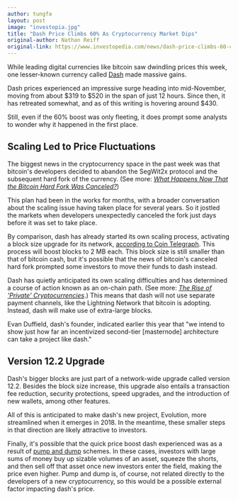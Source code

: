 ```yaml
---
author: tungfa
layout: post
image: "investopia.jpg"
title: "Dash Price Climbs 60% As Cryptocurrency Market Dips"
original-author: Nathan Reiff
original-link: https://www.investopedia.com/news/dash-price-climbs-60-cryptocurrency-market-dips/
---
```

While leading digital currencies like bitcoin saw dwindling prices this week, one lesser-known currency called [Dash](https://www.investopedia.com/terms/d/dash.asp) made massive gains.

Dash prices experienced an impressive surge heading into mid-November, moving from about $319 to $520 in the span of just 12 hours. Since then, it has retreated somewhat, and as of this writing is hovering around $430.

Still, even if the 60% boost was only fleeting, it does prompt some analysts to wonder why it happened in the first place.

Scaling Led to Price Fluctuations
---------------------------------

The biggest news in the cryptocurrency space in the past week was that bitcoin's developers decided to abandon the SegWit2x protocol and the subsequent hard fork of the currency. (See more: [*What Happens Now That the Bitcoin Hard Fork Was Canceled?*](https://www.investopedia.com/news/what-happens-now-bitcoin-hard-fork-was-canceled/))

This plan had been in the works for months, with a broader conversation about the scaling issue having taken place for several years. So it jostled the markets when developers unexpectedly canceled the fork just days before it was set to take place.

By comparison, dash has already started its own scaling process, activating a block size upgrade for its network, [according to Coin Telegraph](https://cointelegraph.com/news/all-eyes-on-dash-as-currency-surges-60-despite-crypto-market-turmoil). This process will boost blocks to 2 MB each. This block size is still smaller than that of bitcoin cash, but it's possible that the news of bitcoin's canceled hard fork prompted some investors to move their funds to dash instead.

Dash has quietly anticipated its own scaling difficulties and has determined a course of action known as an on-chain path. (See more: [*The Rise of 'Private' Cryptocurrencies*](https://www.investopedia.com/news/rise-private-cryptocurrencies/).) This means that dash will not use separate payment channels, like the Lightning Network that bitcoin is adopting. Instead, dash will make use of extra-large blocks.

Evan Duffield, dash's founder, indicated earlier this year that "we intend to show just how far an incentivized second-tier [masternode] architecture can take a project like dash."

Version 12.2 Upgrade
--------------------

Dash's bigger blocks are just part of a network-wide upgrade called version 12.2. Besides the block size increase, this upgrade also entails a transaction fee reduction, security protections, speed upgrades, and the introduction of new wallets, among other features.

All of this is anticipated to make dash's new project, Evolution, more streamlined when it emerges in 2018. In the meantime, these smaller steps in that direction are likely attractive to investors.

Finally, it's possible that the quick price boost dash experienced was as a result of [pump and dump](https://www.investopedia.com/terms/p/pumpanddump.asp) schemes. In these cases, investors with large sums of money buy up sizable volumes of an asset, squeeze the shorts, and then sell off that asset once new investors enter the field, making the price even higher. Pump and dump is, of course, not related directly to the developers of a new cryptocurrency, so this would be a possible external factor impacting dash's price.


